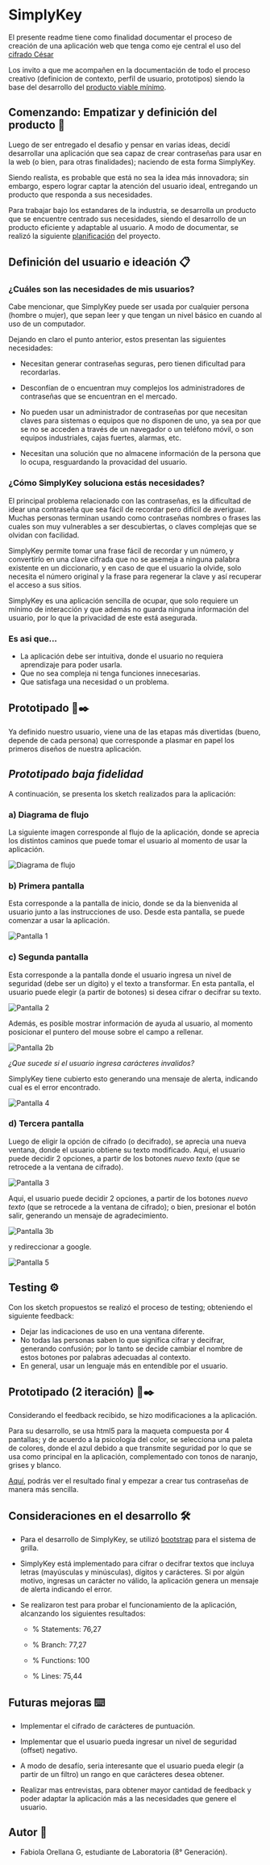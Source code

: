 # SimplyKey

El presente readme tiene como finalidad documentar el proceso de creación de una aplicación web que tenga como eje central el uso del [cifrado César](https://en.wikipedia.org/wiki/Caesar_cipher)  

Los invito a que me acompañen en la documentación de todo el proceso creativo (definicion de contexto, perfil de usuario, prototipos) siendo la base del desarrollo del [producto viable mínimo](https://es.wikipedia.org/wiki/Producto_viable_m%C3%ADnimo). 

## Comenzando: Empatizar y definición del producto 🚀

Luego de ser entregado el desafio y pensar en varias ideas, decidí desarrollar una aplicación que sea capaz de crear contraseñas para usar en la web (o bien, para otras finalidades); naciendo de esta forma SimplyKey.

Siendo realista, es probable que está no sea la idea más innovadora; sin embargo, espero lograr captar la atención del usuario ideal, entregando un producto que responda a sus necesidades.

Para trabajar bajo los estandares de la industria, se desarrolla un  producto que se encuentre centrado sus necesidades, siendo el desarrollo de un producto eficiente y adaptable al usuario. A modo de documentar, se realizó la siguiente [planificación](https://trello.com/b/2wyMcXYv/caesar-cipher) del proyecto.

## Definición del usuario e ideación 📋

### **¿Cuáles son las necesidades de mis usuarios?**

Cabe mencionar, que SimplyKey puede ser usada por cualquier persona (hombre o mujer), que sepan leer y que tengan un nivel básico en cuando al uso de un computador.

Dejando en claro el punto anterior, estos presentan las siguientes necesidades:

- Necesitan generar contraseñas seguras, pero tienen dificultad para recordarlas.

- Desconfían de o encuentran muy complejos los administradores de contraseñas que se encuentran en el mercado.
	
- No pueden usar un administrador de contraseñas por que necesitan claves para sistemas o equipos que no disponen de uno, ya sea por que se no se acceden a través de un navegador o un teléfono móvil, o son equipos industriales, cajas fuertes, alarmas, etc.

- Necesitan una solución que no almacene información de la persona que lo ocupa, resguardando la provacidad del usuario.

### **¿Cómo SimplyKey soluciona estás necesidades?**

El principal problema relacionado con las contraseñas, es la dificultad de idear una contraseña que sea fácil de recordar pero difícil de averiguar. Muchas personas terminan usando como contraseñas nombres o frases las cuales son muy vulnerables a ser descubiertas, o claves complejas que se olvidan con facilidad. 

SimplyKey permite tomar una frase fácil de recordar y un número, y convertirlo en una clave cifrada que no se asemeja a ninguna palabra existente en un diccionario, y en caso de que el usuario la olvide, solo necesita el número original y la frase para regenerar la clave y así recuperar el acceso a sus sitios.

SimplyKey es una aplicación sencilla de ocupar, que solo requiere un mínimo de interacción y que además no guarda ninguna información del usuario, por lo que la privacidad de este está asegurada.

### **Es asi que...**

- La aplicación debe ser intuitiva, donde el usuario no requiera aprendizaje para poder usarla.
- Que no sea compleja ni tenga funciones innecesarias.
- Que satisfaga una necesidad o un problema.

## Prototipado 📄✒️

Ya definido nuestro usuario, viene una de las etapas más divertidas (bueno, depende de cada persona) que corresponde a plasmar en papel los primeros diseños de nuestra aplicación.

## *Prototipado baja fidelidad*

A continuación, se presenta los sketch realizados para la aplicación:

### **a) Diagrama de flujo**

La siguiente imagen corresponde al flujo de la aplicación, donde se aprecia los distintos caminos que puede tomar el usuario al momento de usar la aplicación.

![Diagrama de flujo](https://github.com/faog/SCL008-Cipher/blob/master/src/image/Prototype/Diagrama.jpg)

### **b) Primera pantalla**

Esta corresponde a la pantalla de inicio, donde se da la bienvenida al usuario junto a las instrucciones de uso. Desde esta pantalla, se puede comenzar a usar la aplicación.

![Pantalla 1](https://github.com/faog/SCL008-Cipher/blob/master/src/image/Prototype/Image1.jpg)

### **c) Segunda pantalla**

Esta corresponde a la pantalla donde el usuario ingresa un nivel de seguridad (debe ser un dígito) y el texto a transformar. En esta pantalla, el usuario puede elegir (a partir de botones) si desea cifrar o decifrar su texto.

![Pantalla 2](https://github.com/faog/SCL008-Cipher/blob/master/src/image/Prototype/Image2.jpg)

Además, es posible mostrar información de ayuda al usuario, al momento posicionar el puntero del mouse sobre el campo a rellenar.

![Pantalla 2b](https://github.com/faog/SCL008-Cipher/blob/master/src/image/Prototype/Image2b.jpg)

*¿Que sucede si el usuario ingresa carácteres invalidos?*

SimplyKey tiene cubierto esto generando una mensaje de alerta, indicando cual es el error encontrado.

![Pantalla 4](https://github.com/faog/SCL008-Cipher/blob/master/src/image/Prototype/Image4.jpg)

### **d) Tercera pantalla**

Luego de eligir la opción de cifrado (o decifrado), se aprecia una nueva ventana, donde el usuario obtiene su texto modificado. Aqui, el usuario puede decidir 2 opciones, a partir de los botones *nuevo texto* (que se retrocede a la ventana de cifrado).

![Pantalla 3](https://github.com/faog/SCL008-Cipher/blob/master/src/image/Prototype/Image3.jpg)

Aqui, el usuario puede decidir 2 opciones, a partir de los botones *nuevo texto* (que se retrocede a la ventana de cifrado); o bien, presionar el botón salir, generando un mensaje de agradecimiento.

![Pantalla 3b](https://github.com/faog/SCL008-Cipher/blob/master/src/image/Prototype/Image3b.jpg)

y redireccionar a google.

![Pantalla 5](https://github.com/faog/SCL008-Cipher/blob/master/src/image/Prototype/Image5.jpg)

## Testing ⚙️

Con los sketch propuestos se realizó el proceso de testing; obteniendo el siguiente feedback:

- Dejar las indicaciones de uso en una ventana diferente.
- No todas las personas saben lo que significa cifrar y decifrar, generando confusión; por lo tanto se decide cambiar el nombre de estos botones por palabras adecuadas al contexto.
- En general, usar un lenguaje más en entendible por el usuario.

## Prototipado (2 iteración) 📄✒️

Considerando el feedback recibido, se hizo modificaciones a la aplicación.

Para su desarrollo, se usa html5 para la maqueta compuesta por 4 pantallas; y de acuerdo a la psicología del color, se selecciona una paleta de colores, donde el azul debido a que transmite seguridad  por lo que se usa como principal en la aplicación, complementado con tonos de naranjo, grises y blanco.

[Aquí](https://faog.github.io/SCL008-Cipher/src/index.html#), podrás ver el resultado final y empezar a crear tus contraseñas de manera más sencilla.

## Consideraciones en el desarrollo 🛠️

- Para el desarrollo de SimplyKey, se utilizó [bootstrap](https://getbootstrap.com/docs/4.3/layout/grid/) para el sistema de grilla.

- SimplyKey está implementado para cifrar o decifrar textos que incluya letras (mayúsculas y minúsculas), dígitos y carácteres. Si por algún motivo, ingresas un carácter no válido, la aplicación genera un mensaje de alerta indicando el error.

- Se realizaron test para probar el funcionamiento de la aplicación, alcanzando los siguientes resultados:

    - % Statements: 76,27

    - % Branch: 77,27

    - % Functions: 100

    - % Lines: 75,44

## Futuras mejoras ⌨️

- Implementar el cifrado de carácteres de puntuación.

- Implementar que el usuario pueda ingresar un nivel de seguridad (offset) negativo.

- A modo de desafío, seria interesante que el usuario pueda elegir (a partir de un filtro) un rango en que carácteres desea obtener.

- Realizar mas entrevistas, para obtener mayor cantidad de feedback y poder adaptar la aplicación más a las necesidades que genere el usuario.

##  Autor 📌

- Fabiola Orellana G, estudiante de Laboratoria (8° Generación).





